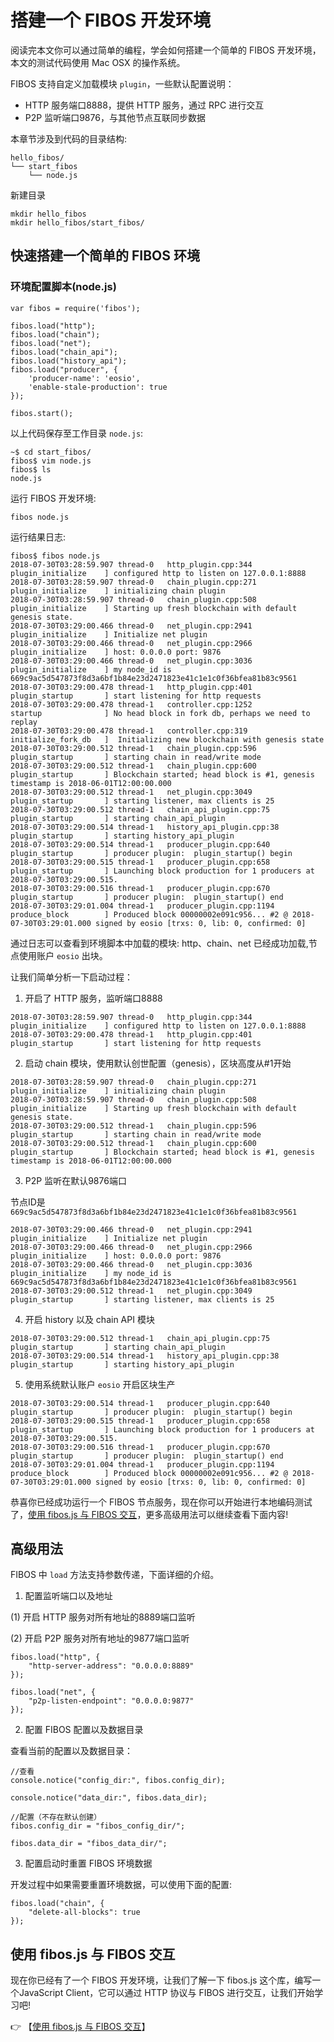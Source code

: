 # 搭建一个 FIBOS 开发环境

阅读完本文你可以通过简单的编程，学会如何搭建一个简单的 FIBOS 开发环境，本文的测试代码使用 Mac OSX 的操作系统。

FIBOS 支持自定义加载模块 `plugin`，一些默认配置说明：

- HTTP 服务端口8888，提供 HTTP 服务，通过 RPC 进行交互
- P2P 监听端口9876，与其他节点互联同步数据


本章节涉及到代码的目录结构:

```
hello_fibos/
└── start_fibos
    └── node.js
```

新建目录
```
mkdir hello_fibos
mkdir hello_fibos/start_fibos/
```

## 快速搭建一个简单的 FIBOS 环境

### 环境配置脚本(node.js)

```
var fibos = require('fibos');

fibos.load("http");
fibos.load("chain");
fibos.load("net");
fibos.load("chain_api");
fibos.load("history_api");
fibos.load("producer", {
    'producer-name': 'eosio',
    'enable-stale-production': true
});

fibos.start();
```

以上代码保存至工作目录 `node.js`:

```
~$ cd start_fibos/
fibos$ vim node.js
fibos$ ls
node.js
```

运行 FIBOS 开发环境:

```
fibos node.js
```

运行结果日志:
```
fibos$ fibos node.js
2018-07-30T03:28:59.907 thread-0   http_plugin.cpp:344           plugin_initialize    ] configured http to listen on 127.0.0.1:8888
2018-07-30T03:28:59.907 thread-0   chain_plugin.cpp:271          plugin_initialize    ] initializing chain plugin
2018-07-30T03:28:59.907 thread-0   chain_plugin.cpp:508          plugin_initialize    ] Starting up fresh blockchain with default genesis state.
2018-07-30T03:29:00.466 thread-0   net_plugin.cpp:2941           plugin_initialize    ] Initialize net plugin
2018-07-30T03:29:00.466 thread-0   net_plugin.cpp:2966           plugin_initialize    ] host: 0.0.0.0 port: 9876
2018-07-30T03:29:00.466 thread-0   net_plugin.cpp:3036           plugin_initialize    ] my node_id is 669c9ac5d547873f8d3a6bf1b84e23d2471823e41c1e1c0f36bfea81b83c9561
2018-07-30T03:29:00.478 thread-1   http_plugin.cpp:401           plugin_startup       ] start listening for http requests
2018-07-30T03:29:00.478 thread-1   controller.cpp:1252           startup              ] No head block in fork db, perhaps we need to replay
2018-07-30T03:29:00.478 thread-1   controller.cpp:319            initialize_fork_db   ]  Initializing new blockchain with genesis state
2018-07-30T03:29:00.512 thread-1   chain_plugin.cpp:596          plugin_startup       ] starting chain in read/write mode
2018-07-30T03:29:00.512 thread-1   chain_plugin.cpp:600          plugin_startup       ] Blockchain started; head block is #1, genesis timestamp is 2018-06-01T12:00:00.000
2018-07-30T03:29:00.512 thread-1   net_plugin.cpp:3049           plugin_startup       ] starting listener, max clients is 25
2018-07-30T03:29:00.512 thread-1   chain_api_plugin.cpp:75       plugin_startup       ] starting chain_api_plugin
2018-07-30T03:29:00.514 thread-1   history_api_plugin.cpp:38     plugin_startup       ] starting history_api_plugin
2018-07-30T03:29:00.514 thread-1   producer_plugin.cpp:640       plugin_startup       ] producer plugin:  plugin_startup() begin
2018-07-30T03:29:00.515 thread-1   producer_plugin.cpp:658       plugin_startup       ] Launching block production for 1 producers at 2018-07-30T03:29:00.515.
2018-07-30T03:29:00.516 thread-1   producer_plugin.cpp:670       plugin_startup       ] producer plugin:  plugin_startup() end
2018-07-30T03:29:01.004 thread-1   producer_plugin.cpp:1194      produce_block        ] Produced block 00000002e091c956... #2 @ 2018-07-30T03:29:01.000 signed by eosio [trxs: 0, lib: 0, confirmed: 0]
```

通过日志可以查看到环境脚本中加载的模块: http、chain、net 已经成功加载,节点使用账户 `eosio` 出块。

让我们简单分析一下启动过程：

1. 开启了 HTTP 服务，监听端口8888

```
2018-07-30T03:28:59.907 thread-0   http_plugin.cpp:344           plugin_initialize    ] configured http to listen on 127.0.0.1:8888
2018-07-30T03:29:00.478 thread-1   http_plugin.cpp:401           plugin_startup       ] start listening for http requests
```

2. 启动 chain 模块，使用默认创世配置（genesis），区块高度从#1开始

```
2018-07-30T03:28:59.907 thread-0   chain_plugin.cpp:271          plugin_initialize    ] initializing chain plugin
2018-07-30T03:28:59.907 thread-0   chain_plugin.cpp:508          plugin_initialize    ] Starting up fresh blockchain with default genesis state.
2018-07-30T03:29:00.512 thread-1   chain_plugin.cpp:596          plugin_startup       ] starting chain in read/write mode
2018-07-30T03:29:00.512 thread-1   chain_plugin.cpp:600          plugin_startup       ] Blockchain started; head block is #1, genesis timestamp is 2018-06-01T12:00:00.000

```

3. P2P 监听在默认9876端口

节点ID是`669c9ac5d547873f8d3a6bf1b84e23d2471823e41c1e1c0f36bfea81b83c9561`

```
2018-07-30T03:29:00.466 thread-0   net_plugin.cpp:2941           plugin_initialize    ] Initialize net plugin
2018-07-30T03:29:00.466 thread-0   net_plugin.cpp:2966           plugin_initialize    ] host: 0.0.0.0 port: 9876
2018-07-30T03:29:00.466 thread-0   net_plugin.cpp:3036           plugin_initialize    ] my node_id is 669c9ac5d547873f8d3a6bf1b84e23d2471823e41c1e1c0f36bfea81b83c9561
2018-07-30T03:29:00.512 thread-1   net_plugin.cpp:3049           plugin_startup       ] starting listener, max clients is 25
```

4. 开启 history 以及 chain API 模块

```
2018-07-30T03:29:00.512 thread-1   chain_api_plugin.cpp:75       plugin_startup       ] starting chain_api_plugin
2018-07-30T03:29:00.514 thread-1   history_api_plugin.cpp:38     plugin_startup       ] starting history_api_plugin
```

5. 使用系统默认账户 `eosio` 开启区块生产

```
2018-07-30T03:29:00.514 thread-1   producer_plugin.cpp:640       plugin_startup       ] producer plugin:  plugin_startup() begin
2018-07-30T03:29:00.515 thread-1   producer_plugin.cpp:658       plugin_startup       ] Launching block production for 1 producers at 2018-07-30T03:29:00.515.
2018-07-30T03:29:00.516 thread-1   producer_plugin.cpp:670       plugin_startup       ] producer plugin:  plugin_startup() end
2018-07-30T03:29:01.004 thread-1   producer_plugin.cpp:1194      produce_block        ] Produced block 00000002e091c956... #2 @ 2018-07-30T03:29:01.000 signed by eosio [trxs: 0, lib: 0, confirmed: 0]
```


恭喜你已经成功运行一个 FIBOS 节点服务，现在你可以开始进行本地编码测试了，[使用 fibos.js 与 FIBOS 交互](fibosjs.md)，更多高级用法可以继续查看下面内容!

## 高级用法

FIBOS 中 `load` 方法支持参数传递，下面详细的介绍。


1. 配置监听端口以及地址

(1) 开启 HTTP 服务对所有地址的8889端口监听

(2) 开启 P2P 服务对所有地址的9877端口监听


```
fibos.load("http", {
	"http-server-address": "0.0.0.0:8889"
});

fibos.load("net", {
	"p2p-listen-endpoint": "0.0.0.0:9877"
});

```

2. 配置 FIBOS 配置以及数据目录

查看当前的配置以及数据目录：

```
//查看
console.notice("config_dir:", fibos.config_dir);

console.notice("data_dir:", fibos.data_dir);

//配置（不存在默认创建）
fibos.config_dir = "fibos_config_dir/";

fibos.data_dir = "fibos_data_dir/";

```

3. 配置启动时重置 FIBOS 环境数据

开发过程中如果需要重置环境数据，可以使用下面的配置:

```
fibos.load("chain", {
	"delete-all-blocks": true
});
```

## 使用 fibos.js 与 FIBOS 交互
现在你已经有了一个 FIBOS 开发环境，让我们了解一下 fibos.js 这个库，编写一个JavaScript Client，它可以通过 HTTP 协议与 FIBOS 进行交互，让我们开始学习吧!

👉 【[使用 fibos.js 与 FIBOS 交互](fibosjs.md)】